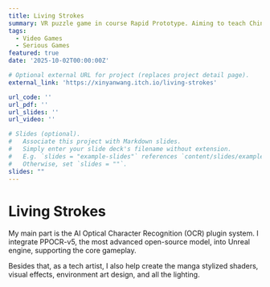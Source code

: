 ```yaml
---
title: Living Strokes
summary: VR puzzle game in course Rapid Prototype. Aiming to teach Chinese characters. 
tags:
  - Video Games
  - Serious Games
featured: true
date: '2025-10-02T00:00:00Z'

# Optional external URL for project (replaces project detail page).
external_link: 'https://xinyanwang.itch.io/living-strokes'

url_code: ''
url_pdf: ''
url_slides: ''
url_video: ''

# Slides (optional).
#   Associate this project with Markdown slides.
#   Simply enter your slide deck's filename without extension.
#   E.g. `slides = "example-slides"` references `content/slides/example-slides.md`.
#   Otherwise, set `slides = ""`.
slides: ""
---
```

# Living Strokes

My main part is the AI Optical Character Recognition (OCR) plugin system. I integrate PPOCR-v5, the most advanced open-source model, into Unreal engine, supporting the core gameplay. 

Besides that, as a tech artist, I also help create the manga stylized shaders, visual effects, environment art design, and all the lighting.
